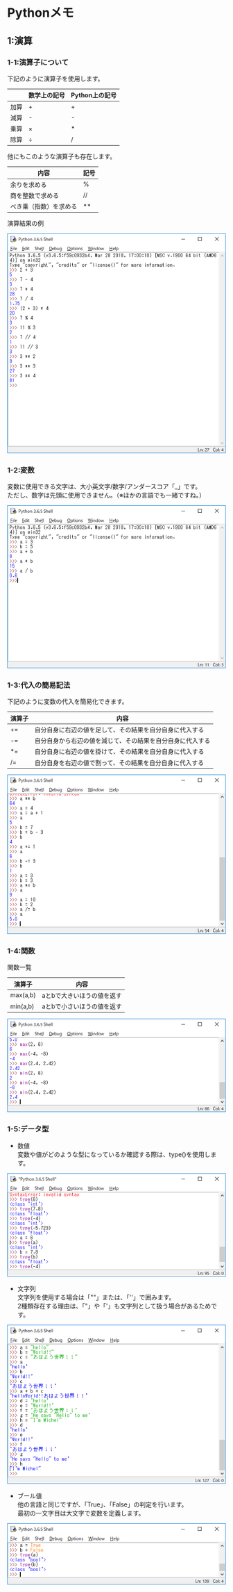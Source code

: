 # Pythonメモ

## 1:演算

### 1-1:演算子について

下記のように演算子を使用します。

|     | 数学上の記号 | Python上の記号 |
| --- | ------ | ---------- |
| 加算  | +      | +          |
| 減算  | -      | -          |
| 乗算  | ×      | *          |
| 除算  | ÷      | /          |

他にもこのような演算子も存在します。

| 内容          | 記号  |
| ----------- | --- |
| 余りを求める      | %   |
| 商を整数で求める    | //  |
| べき乗（指数）を求める | **  |

演算結果の例

![演算結果](images/ex1-1.png)

### 1-2:変数

変数に使用できる文字は、大小英文字/数字/アンダースコア「_」です。  
ただし、数字は先頭に使用できません。（※ほかの言語でも一緒ですね。）

![演算結果2](images/ex1-2.png)

### 1-3:代入の簡易記法

下記のように変数の代入を簡易化できます。

| 演算子 | 内容                            |
| --- | ----------------------------- |
| +=  | 自分自身に右辺の値を足して、その結果を自分自身に代入する  |
| -=  | 自分自身から右辺の値を減じて、その結果を自分自身に代入する |
| *=  | 自分自身に右辺の値を掛けて、その結果を自分自身に代入する  |
| /=  | 自分自身を右辺の値で割って、その結果を自分自身に代入する  |

![演算結果3](images/ex1-3.png)


### 1-4:関数

関数一覧

| 演算子      | 内容             |
| -------- | -------------- |
| max(a,b) | aとbで大きいほうの値を返す |
| min(a,b) | aとbで小さいほうの値を返す |

![演算結果4](images/ex1-4.png)

### 1-5:データ型

- 数値  
変数や値がどのような型になっているか確認する際は、type()を使用します。

![演算結果5](images/ex1-5.png)

- 文字列  
文字列を使用する場合は「""」または、「''」で囲みます。  
2種類存在する理由は、「"」や「'」も文字列として扱う場合があるためです。

![演算結果5_2](images/ex1-5_2.png)

- ブール値  
他の言語と同じですが、「True」、「False」の判定を行います。  
最初の一文字目は大文字で変数を定義します。

![演算結果5_3](images/ex1-5_3.png)
